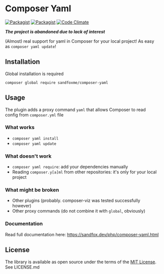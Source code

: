 # Composer Yaml

[![Packagist](https://img.shields.io/packagist/v/sandfoxme/composer-yaml.svg?maxAge=2592000)](https://packagist.org/packages/sandfoxme/composer-yaml)
[![Packagist](https://img.shields.io/github/license/sandfoxme/composer-yaml.svg?maxAge=2592000)](https://opensource.org/licenses/MIT)
[![Code Climate](https://img.shields.io/codeclimate/maintainability/sandfoxme/composer-yaml.svg?maxAge=2592000)](https://codeclimate.com/github/sandfoxme/composer-yaml)

***The project is abandoned due to lack of interest***

(Almost) real support for yaml in Composer for your local project!
As easy as ``composer yaml update``!

## Installation

Global installation is required

    composer global require sandfoxme/composer-yaml

## Usage

The plugin adds a proxy command ``yaml`` that allows Composer to read config from ``composer.yml`` file

### What works

* ``composer yaml install``
* ``composer yaml update``

### What doesn't work

* ``composer yaml require``: add your dependencies manually
* Reading ``composer.y[a]ml`` from other repositories: it's only for your local project

### What might be broken

* Other plugins (probably. composer-viz was tested successfully however)
* Other proxy commands (do not combine it with ``global``, obviously)

### Documentation

Read full documentation here: <https://sandfox.dev/php/composer-yaml.html>

## License

The library is available as open source under the terms of the [MIT License].
See LICENSE.md

[MIT License]:  https://opensource.org/licenses/MIT
